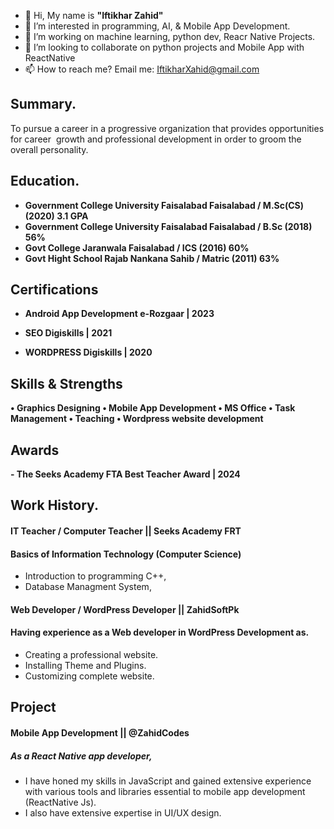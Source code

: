 - 👋 Hi, My name is <b>"Iftikhar Zahid"</b>
- 👀 I’m interested in programming, AI, & Mobile App Development.
- 🌱 I’m working on machine learning, python dev, Reacr Native Projects.
- 💞️ I’m looking to collaborate on python projects and Mobile App with ReactNative 
- 📫 How to reach me? Email me: IftikharXahid@gmail.com

## **Summary.**
To pursue a career in a progressive organization that provides opportunities for career  growth and professional development in order to groom the overall personality.
## **Education.**
- **Government College
University Faisalabad
Faisalabad / M.Sc(CS) (2020) 3.1 GPA**
- **Government College University Faisalabad
Faisalabad / B.Sc
(2018)
56%**
- **Govt College Jaranwala
Faisalabad / ICS
(2016)
60%**
- **Govt Hight School Rajab
Nankana Sahib / Matric
(2011)
63%**
## **Certifications**
- **Android App Development
e-Rozgaar | 2023**

- **SEO
Digiskills | 2021**

- **WORDPRESS
Digiskills | 2020**
## **Skills & Strengths**
**• Graphics Designing • Mobile App Development • MS Office • Task Management • Teaching • Wordpress website development**

## **Awards**
**- The Seeks Academy FTA Best Teacher Award | 2024**
## **Work History.**
#### **IT Teacher / Computer Teacher || Seeks Academy FRT**
#### Basics of Information Technology (Computer Science)
- Introduction to programming C++,
- Database Managment System,

#### **Web Developer / WordPress Developer || ZahidSoftPk**
#### Having experience as a Web developer in WordPress Development as.
- Creating a professional website.
- Installing Theme and Plugins.
- Customizing complete website.

## **Project**
####  **Mobile App Development || @ZahidCodes**
##### As a React Native app developer,
- I have honed my skills in JavaScript and gained extensive experience with various tools and libraries essential to mobile app development (ReactNative Js).
- I also have extensive expertise in UI/UX design.
